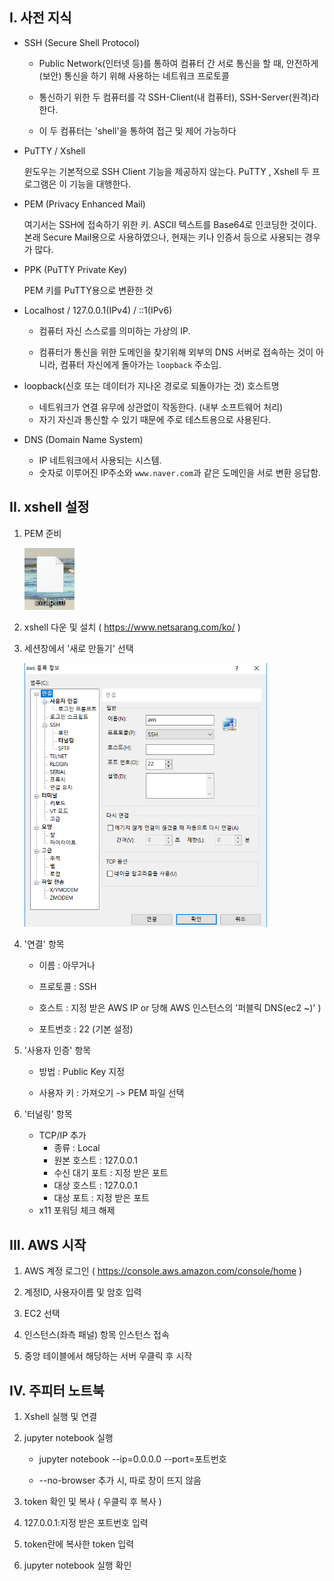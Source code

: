 ## I. 사전 지식

* SSH (Secure Shell Protocol)

  - Public Network(인터넷 등)를 통하여 컴퓨터 간 서로 통신을 할 때, 안전하게(보안) 통신을 하기 위해 사용하는 네트워크 프로토콜

  - 통신하기 위한 두 컴퓨터를 각 SSH-Client(내 컴퓨터), SSH-Server(원격)라 한다.

  -  이 두 컴퓨터는 'shell'을 통하여 접근 및 제어 가능하다

    

* PuTTY / Xshell

  윈도우는 기본적으로 SSH Client 기능을 제공하지 않는다. PuTTY , Xshell 두 프로그램은 이 기능을 대행한다.

  

* PEM (Privacy Enhanced Mail)

  여기서는 SSH에 접속하기 위한 키. ASCII 텍스트를 Base64로 인코딩한 것이다. 본래 Secure  Mail용으로 사용하였으나, 현재는 키나 인증서 등으로 사용되는 경우가 많다. 

  

* PPK (PuTTY Private Key)

  PEM 키를 PuTTY용으로 변환한 것
  
  
  
* Localhost / 127.0.0.1(IPv4) / ::1(IPv6)

  * 컴퓨터 자신 스스로를 의미하는 가상의 IP.  
  
  * 컴퓨터가 통신을 위한 도메인을 찾기위해 외부의 DNS 서버로 접속하는 것이 아니라, 컴퓨터 자신에게 돌아가는 `loopback` 주소임. 
  
      
  
* loopback(신호 또는 데이터가 지나온 경로로 되돌아가는 것) 호스트명

  * 네트워크가 연결 유무에 상관없이 작동한다. (내부 소프트웨어 처리)
  * 자기 자신과 통신할 수 있기 때문에 주로 테스트용으로 사용된다.

  

* DNS (Domain Name System)
  
  * IP 네트워크에서 사용되는 시스템.
  * 숫자로 이루어진 IP주소와 `www.naver.com`과 같은 도메인을 서로 변환 응답함.
  
  




## II. xshell 설정

1. PEM 준비

   ![pem](images/pem.png)

   

2. xshell 다운 및 설치 ( https://www.netsarang.com/ko/ )

   

3. 세션창에서 '새로 만들기' 선택

   <img src="images/win.png" alt="win" style="zoom:70%;" />

   

4. '연결' 항목 

   * 이름 : 아무거나
   * 프로토콜 : SSH

   * 호스트 : 지정 받은 AWS IP or 당해 AWS 인스턴스의 '퍼블릭 DNS(ec2 ~)' )
   * 포트번호 : 22  (기본 설정) 

 

5. '사용자 인증' 항목

   * 방법 : Public Key 지정

   * 사용자 키 : 가져오기 -> PEM 파일 선택

     

6. '터널링' 항목

   * TCP/IP 추가
     * 종류 : Local
     * 원본 호스트 : 127.0.0.1
     * 수신 대기 포트 : 지정 받은 포트
     * 대상 호스트 : 127.0.0.1
     * 대상 포트 : 지정 받은 포트
   * x11 포워딩 체크 해제

   

## III. AWS 시작

 1. AWS 계정 로그인 ( https://console.aws.amazon.com/console/home )

    

 2. 계정ID, 사용자이름 및 암호 입력

    

 3. EC2 선택

    

 4. 인스턴스(좌측 패널) 항목 인스턴스 접속

    

 5. 중앙 테이블에서 해당하는 서버 우클릭 후 시작



## IV. 주피터 노트북 

1. Xshell 실행 및 연결

   

2. jupyter notebook 실행

   * jupyter notebook --ip=0.0.0.0 --port=포트번호 
   
   * --no-browser 추가 시, 따로 창이 뜨지 않음
   
     
   
3. token 확인 및 복사 ( 우클릭 후 복사 )

   

4. 127.0.0.1:지정 받은 포트번호 입력

   

5. token란에 복사한 token 입력 

   

6. jupyter notebook 실행 확인



















































